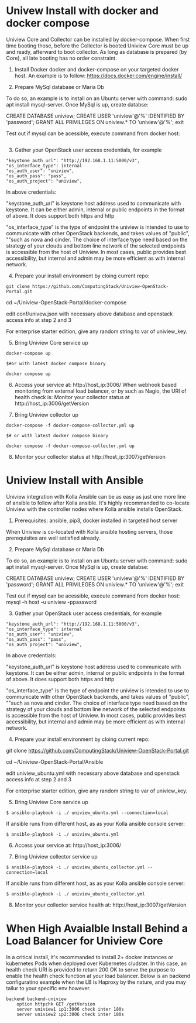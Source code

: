 # Univew Install with docker and docker compose

Uniview Core and Collector can be installed by docker-compose. When first time booting those, before the Collector is booted Uniview Core must be up and ready, afterward to boot collector. As long as database is prepared (by Core), all late booting has no order constraint. 

1. Install Docker docker and docker-compose on your targeted docker host. An example is to follow: https://docs.docker.com/engine/install/
 

2. Prepare MySql database or Maria Db

To do so, an example is to install on an Ubuntu server with command: sudo apt install mysql-server. Once MySql is up, create databse:

CREATE DATABASE uniview; CREATE USER 'uniview'@'%' IDENTIFIED BY 'password'; GRANT ALL PRIVILEGES ON uniview.* TO 'uniview'@'%'; exit

Test out if mysql can be acessible, execute command from docker host:

```mysql -h host -u uniview -ppassword
```

3. Gather your OpenStack user access credentials, for example

```
"keystone_auth_url": "http://192.168.1.11:5000/v3",
"os_interface_type": internal
"os_auth_user": "uniview",
"os_auth_pass": "pass",
"os_auth_project": "uniview",
```

In above credentials:

"keystone_auth_url" is keystone host address used to communicate with keystone. It can be either admin, internal or public endpoints in the format of above. It does support both https and http

"os_interface_type" is the type of endpoint the uniview is intended to use to communicate with other OpenStack backends, and takes values of "public", ""such as nova and cinder. The choice of interface type need based on the strategy of your clouds and bottom line network of the selected endpoints is accessible from the host of Uniview. In most cases, public provides best accessibility, but internal and admin may be more efficient as with internal network. 


4. Prepare your install environment by cloing current repo:

```
git clone https://github.com/ComputingStack/Uniview-OpenStack-Portal.git
```

cd ~/Uniview-OpenStack-Portal/docker-compose

edit conf/univew.json with necessary above database and openstack access info at step 2 and 3

For enterprise starter edition, give any random string to var of uniview_key.

5. Bring Uniview Core service up
```
docker-compose up

$#or with latest docker compose binary

docker compose up
```


6. Access your service at: http://host_ip:3006/
When webhook based monitoring from external load balancer, or by such as Nagio, the URI of health check is: Monitor your collector status at http://host_ip:3006/getVersion

7. Bring Uniview collector up
```
docker-compose -f docker-compose-collector.yml up

$# or with latest docker compose binary

docker compose -f docker-compose-collector.yml up
```

8. Monitor your collector status at http://host_ip:3007/getVersion

# Uniview Install with Ansible

Uniview integration with Kolla Ansible can be as easy as just one more line of ansible to follow after Kolla ansible. It's highly recommanded to co-locate Uniview with the controller nodes where Kolla ansible installs OpenStack.

1. Prerequisites: ansible, pip3, docker installed in targeted host server

When Uniview is co-located with Kolla ansible hosting servers, those prerequisites are well satisfied already. 

2. Prepare MySql database or Maria Db

To do so, an example is to install on an Ubuntu server with command: sudo apt install mysql-server. Once MySql is up, create databse:

CREATE DATABASE uniview; CREATE USER 'uniview'@'%' IDENTIFIED BY 'password'; GRANT ALL PRIVILEGES ON uniview.* TO 'uniview'@'%'; exit

Test out if mysql can be acessible, execute command from docker host:
mysql -h host -u uniview -ppassword

3. Gather your OpenStack user access credentials, for example
```
"keystone_auth_url": "http://192.168.1.11:5000/v3",
"os_interface_type": internal
"os_auth_user": "uniview",
"os_auth_pass": "pass",
"os_auth_project": "uniview",
```
In above credentials:

"keystone_auth_url" is keystone host address used to communicate with keystone. It can be either admin, internal or public endpoints in the format of above. It does support both https and http

"os_interface_type" is the type of endpoint the uniview is intended to use to communicate with other OpenStack backends, and takes values of "public", ""such as nova and cinder. The choice of interface type need based on the strategy of your clouds and bottom line network of the selected endpoints is accessible from the host of Uniview. In most cases, public provides best accessibility, but internal and admin may be more efficient as with internal network. 


4. Prepare your install environment by cloing current repo:

git clone https://github.com/ComputingStack/Uniview-OpenStack-Portal.git

cd ~/Uniview-OpenStack-Portal/Ansible

edit uniview_ubuntu.yml with necessary above database and openstack access info at step 2 and 3

For enterprise starter edition, give any random string to var of uniview_key.

5. Bring Uniview Core service up
```
$ ansible-playbook -i ./ uniview_ubuntu.yml --connection=local
```
If ansible runs from different  host, as as your Kolla ansible console server: 

```$ ansible-playbook -i ./ uniview_ubuntu.yml ```

6. Access your service at: http://host_ip:3006/


7. Bring Uniview collector service up
```
$ ansible-playbook -i ./ uniview_ubuntu_collector.yml --connection=local
```
If ansible runs from different  host, as as your Kolla ansible console server: 

```$ ansible-playbook -i ./ uniview_ubuntu_collector.yml ```

8. Monitor your collector service health at: http://host_ip:3007/getVersion


# When High Avaialble Install Behind a Load Balancer for Uniview Core

In a critical install, it's recommanded to install 2+ docker instances or kubernetes Pods when deployed over Kubernetes cludster. In this case, an health check URI is provided to return 200 OK to serve the purpose to enable the health check function at your load balancer.  Below is an backend configuratino example when the LB is Haproxy by the nature, and you may tailur to your specific env however. 

```
backend backend-uniview
    option httpchk GET /getVersion
    server uniview1 ip1:3006 check inter 180s
    server uniview2 ip2:3006 check inter 180s
```
